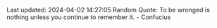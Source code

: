 Last updated: 2024-04-02 14:27:05
Random Quote: To be wronged is nothing unless you continue to remember it. - Confucius